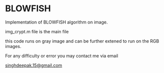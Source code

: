 # BLOWFISH
Implementation of BLOWFISH algorithm on image.

img_crypt.m file is the main file 

this code runs on gray image and can be further 
extened to run on the RGB images. 

For any difficulty or error you may 
contact me via email

singhdeepak.15@gmail.com
